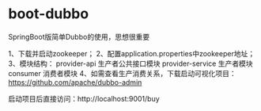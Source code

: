 # boot-dubbo
SpringBoot版简单Dubbo的使用，思想很重要

1、下载并启动zookeeper；
2、配置application.properties中zookeeper地址；
3、模块结构：
    provider-api     生产者公共接口模块
    provider-service 生产者模块
    consumer         消费者模块
4、如需查看生产消费关系，下载启动可视化项目：https://github.com/apache/dubbo-admin
    
启动项目后直接访问：http://localhost:9001/buy 
